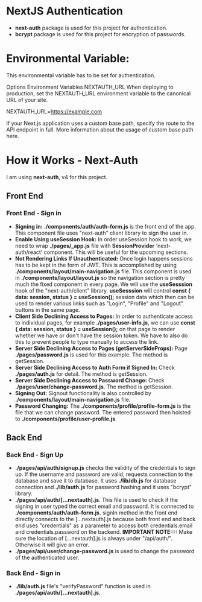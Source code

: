 # NextJS Authentication
- **next-auth** package is used for this project for authentication.
- **bcrypt** package is used for this project for encryption of passwords.

# Environmental Variable:
This environmental variable has to be set for authentication.

Options
Environment Variables
NEXTAUTH_URL
When deploying to production, set the NEXTAUTH_URL environment variable to the canonical URL of your site.

NEXTAUTH_URL=https://example.com

If your Next.js application uses a custom base path, specify the route to the API endpoint in full. More information about the usage of custom base path here.

# How it Works - Next-Auth
I am using **next-auth**, v4 for this project.

## Front End
### Front End - Sign in
- **Signing in:** **./components/auth/auth-form.js** is the front end of the app. This component file uses "next-auth" client library to sign the user in.
- **Enable Using useSession Hook:** In order useSession hook to work, we need to wrap **./pages/_app.js** file with **SessionProvider**  'next-auth/react' component. This will be useful for the upcoming sections.
- **Not Rendering Links If Unauthenticated:** Once login happens sessions has to be kept in the form of JWT. This is accomplished by using **./components/layout/main-navigation.js** file. This component is used in **./components/layout/layout.js** so the navigation section is pretty much the fixed component in every page. We will use the **useSesssion** hook of the "next-auth/client" library. **useSesssion** will control **const { data: session, status } = useSession();** session data which then can be used to render various links such as "Login", "Profile" and "Logout" buttons in the same page.
- **Client Side Declining Access to Pages:** In order to authenticate access to individual pages, for example **./pages/user-info.js**, we can use **const { data: session, status } = useSession();** on that page to render whether we have or don't have the session token. We have to also do this to prevent people to type manually to access the link.
- **Server Side Declining Access to Pages (getServerSideProps):** Page **./pages/password.js** is used for this example. The method is getSession.
- **Server Side Declining Access to Auth Form if Signed In:** Check **./pages/auth.js** for detail. The method is getSession.
- **Server Side Declining Access to Password Change:** Check **./pages/user/change-password.js**. The method is getSession.
- **Signing Out:** Signout functionality is also controlled by **./components/layout/main-navigation.js** file.
- **Password Changing:** The **./components/profile/profile-form.js** is the file that we can change password. The entered password then hoisted to **./components/profile/user-profile.js**.

## Back End
### Back End - Sign Up
- **./pages/api/auth/signup.js** checks the validity of the credentials to sign up. If the username and password are valid, requests connection to the database and save it to database. It uses **./lib/db.js** for database connection and **./lib/auth.js** for password hashing and it uses "bcrypt" library.
- **./pages/api/auth/[...nextauth].js**. This file is used to check if the signing in user typed the correct email and password. It is connected to **./components/auth/auth-form.js**. signIn method in the front end directly connects to the [...nextauth].js because both front end and back end uses "credentials" as a parameter to access both credentials.email and credentials.password on the backend. **IMPORTANT NOTE::::** Make sure the location of [...nextauth].js is always under "/api/auth/". Otherwise it will give an error.
- **./pages/api/user/change-password.js** is used to change the password of the authenticated user.

### Back End - Sign in
- **./lib/auth.js** file's "verifyPassword" function is used in **./pages/api/auth/[...nextauth].js**.